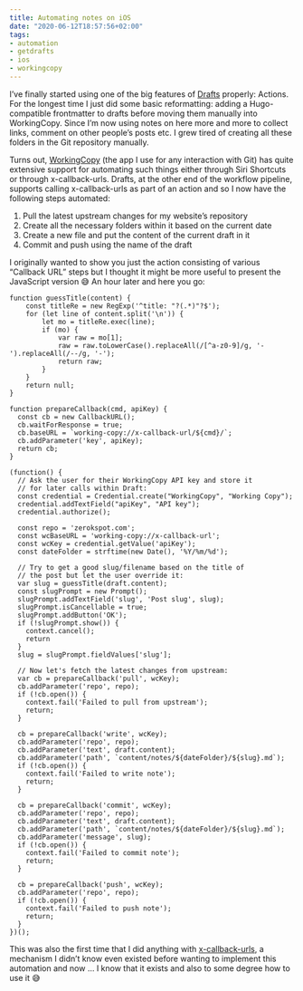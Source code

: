 ```yaml
---
title: Automating notes on iOS
date: "2020-06-12T18:57:56+02:00"
tags:
- automation
- getdrafts
- ios
- workingcopy
---
```


I’ve finally started using one of the big features of [Drafts](https://getdrafts.com/) properly: Actions. For the longest time I just did some basic reformatting: adding a Hugo-compatible frontmatter to drafts before moving them manually into WorkingCopy. Since I’m now using notes on here more and more to collect links, comment on other people’s posts etc. I grew tired of creating all these folders in the Git repository manually.

Turns out, [WorkingCopy](https://workingcopyapp.com/) (the app I use for any interaction with Git) has quite extensive support for automating such things either through Siri Shortcuts or through x-callback-urls. Drafts, at the other end of the workflow pipeline, supports calling x-callback-urls as part of an action and so I now have the following steps automated:

1. Pull the latest upstream changes for my website’s repository
2. Create all the necessary folders within it based on the current date
3. Create a new file and put the content of the current draft in it
4. Commit and push using the name of the draft

I originally wanted to show you just the action consisting of various “Callback URL” steps but I thought it might be more useful to present the JavaScript version 😅 An hour later and here you go:

	function guessTitle(content) {
		const titleRe = new RegExp('^title: "?(.*)"?$');
		for (let line of content.split('\n')) {
			let mo = titleRe.exec(line);
			if (mo) {
				var raw = mo[1];
				raw = raw.toLowerCase().replaceAll(/[^a-z0-9]/g, '-').replaceAll(/--/g, '-');
				return raw;
			}
		}
		return null;
	}
	
	function prepareCallback(cmd, apiKey) {
	  const cb = new CallbackURL();
	  cb.waitForResponse = true;
	  cb.baseURL = `working-copy://x-callback-url/${cmd}/`;
	  cb.addParameter('key', apiKey);
	  return cb;
	}
	
	(function() {
	  // Ask the user for their WorkingCopy API key and store it
	  // for later calls within Draft:
	  const credential = Credential.create("WorkingCopy", "Working Copy");
	  credential.addTextField("apiKey", "API key");
	  credential.authorize();
	
	  const repo = 'zerokspot.com';
	  const wcBaseURL = 'working-copy://x-callback-url';
	  const wcKey = credential.getValue('apiKey');
	  const dateFolder = strftime(new Date(), '%Y/%m/%d');
	
	  // Try to get a good slug/filename based on the title of
	  // the post but let the user override it:
	  var slug = guessTitle(draft.content);
	  const slugPrompt = new Prompt();
	  slugPrompt.addTextField('slug', 'Post slug', slug);
	  slugPrompt.isCancellable = true;
	  slugPrompt.addButton('OK');
	  if (!slugPrompt.show()) {
	    context.cancel();
	    return
	  }
	  slug = slugPrompt.fieldValues['slug'];
	
	  // Now let's fetch the latest changes from upstream:
	  var cb = prepareCallback('pull', wcKey);
	  cb.addParameter('repo', repo);
	  if (!cb.open()) {
	    context.fail('Failed to pull from upstream');
	    return;
	  }
	
	  cb = prepareCallback('write', wcKey);
	  cb.addParameter('repo', repo);
	  cb.addParameter('text', draft.content);
	  cb.addParameter('path', `content/notes/${dateFolder}/${slug}.md`);
	  if (!cb.open()) {
	    context.fail('Failed to write note');
	    return;
	  }
	
	  cb = prepareCallback('commit', wcKey);
	  cb.addParameter('repo', repo);
	  cb.addParameter('text', draft.content);
	  cb.addParameter('path', `content/notes/${dateFolder}/${slug}.md`);
	  cb.addParameter('message', slug);
	  if (!cb.open()) {
	    context.fail('Failed to commit note');
	    return;
	  }
	
	  cb = prepareCallback('push', wcKey);
	  cb.addParameter('repo', repo);
	  if (!cb.open()) {
	    context.fail('Failed to push note');
	    return;
	  }
	})();

This was also the first time that I did anything with [x-callback-urls](http://x-callback-url.com/), a mechanism I didn’t know even existed before wanting to implement this automation and now … I know that it exists and also to some degree how to use it 😅
